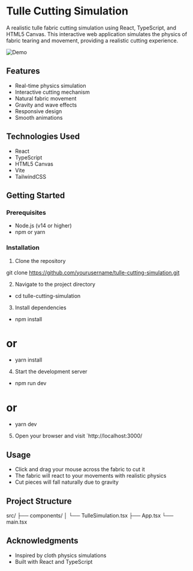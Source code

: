 # Tulle Cutting Simulation

A realistic tulle fabric cutting simulation using React, TypeScript, and HTML5 Canvas. This interactive web application simulates the physics of fabric tearing and movement, providing a realistic cutting experience.

![Demo](./assets/demo.gif)

## Features

- Real-time physics simulation
- Interactive cutting mechanism
- Natural fabric movement
- Gravity and wave effects
- Responsive design
- Smooth animations


## Technologies Used

- React
- TypeScript
- HTML5 Canvas
- Vite
- TailwindCSS

## Getting Started

### Prerequisites

- Node.js (v14 or higher)
- npm or yarn

### Installation

1. Clone the repository

git clone https://github.com/yourusername/tulle-cutting-simulation.git


2. Navigate to the project directory
- cd tulle-cutting-simulation


3. Install dependencies
- npm install
# or
- yarn install


4. Start the development server
- npm run dev
# or
- yarn dev


5. Open your browser and visit `http://localhost:3000/

## Usage

- Click and drag your mouse across the fabric to cut it
- The fabric will react to your movements with realistic physics
- Cut pieces will fall naturally due to gravity

## Project Structure

src/
├── components/
│   └── TulleSimulation.tsx
├── App.tsx
└── main.tsx


## Acknowledgments

- Inspired by cloth physics simulations
- Built with React and TypeScript
